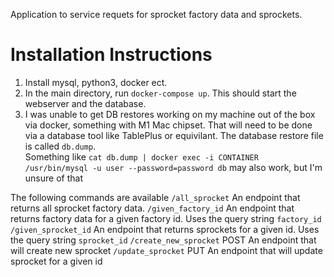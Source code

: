 Application to service requets for sprocket factory data and sprockets. 

# Installation Instructions
1. Install mysql, python3, docker ect. 
2. In the main directory, run `docker-compose up`. This should start the webserver and the database.
3. I was unable to get DB restores working on my machine out of the box via docker, something with M1 Mac chipset. That will need to be done via a database tool like TablePlus or equivilant. The database restore file is called `db.dump`. <br> Something like `cat db.dump | docker exec -i CONTAINER /usr/bin/mysql -u user --password=password db` may also work, but I'm unsure of that

The following commands are available 
`/all_sprocket` An endpoint that returns all sprocket factory data.
`/given_factory_id`	An endpoint that returns factory data for a given factory id.  Uses the query string `factory_id`
`/given_sprocket_id`	An endpoint that returns sprockets for a given id.  Uses the query string `sprocket_id`
`/create_new_sprocket` POST An endpoint that will create new sprocket
`/update_sprocket`	PUT An endpoint that will update sprocket for a given id
